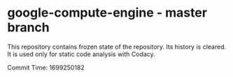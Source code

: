 # google-compute-engine - master branch

This repository contains frozen state of the repository.
Its history is cleared. It is used only for static code
analysis with Codacy.

Commit Time: 1699250182